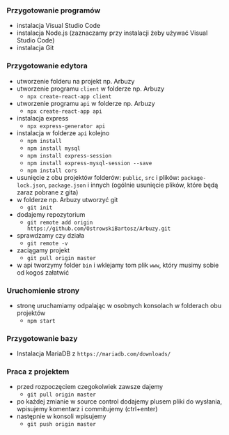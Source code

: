 ### Przygotowanie programów
- instalacja Visual Studio Code
- instalacja Node.js (zaznaczamy przy instalacji żeby używać Visual Studio Code)
- instalacja Git

### Przygotowanie edytora
- utworzenie folderu na projekt np. Arbuzy
- utworzenie programu `client` w folderze np. Arbuzy
    - `npx create-react-app client`
- utworzenie programu `api` w folderze np. Arbuzy
    - `npx create-react-app api`
- instalacja express
    - `npx express-generator api`
- instalacja w folderze `api` kolejno
    - `npm install`
    - `npm install mysql`
    - `npm install express-session`
    - `npm install express-mysql-session --save`
    - `npm install cors`
- usunięcie z obu projektów folderów: `public`, `src` i plików: `package-lock.json`, `package.json` i innych (ogólnie usunięcie plików, które będą zaraz pobrane z gita)
- w folderze np. Arbuzy utworzyć git
    - `git init`
- dodajemy repozytorium
    - `git remote add origin https://github.com/OstrowskiBartosz/Arbuzy.git`
- sprawdzamy czy działa
    - `git remote -v`
- zaciągamy projekt
    - `git pull origin master`
- w api tworzymy folder `bin` i wklejamy tom plik `www`, który musimy sobie od kogoś załatwić

### Uruchomienie strony
- stronę uruchamiamy odpalając w osobnych konsolach w folderach obu projektów
    - `npm start`

### Przygotowanie bazy
- Instalacja MariaDB z `https://mariadb.com/downloads/`

### Praca z projektem
- przed rozpoczęciem czegokolwiek zawsze dajemy
    - `git pull origin master`
- po każdej zmianie w source control dodajemy plusem pliki do wysłania, wpisujemy komentarz i commitujemy (ctrl+enter)
- następnie w konsoli wpisujemy
    - `git push origin master`